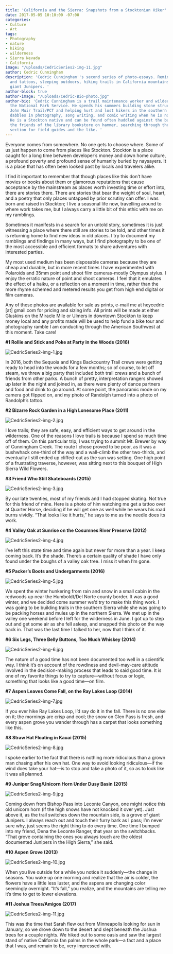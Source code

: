 ```yaml
---
title: 'California and the Sierra: Snapshots from a Stocktonian Hiker'
date: 2017-05-05 10:10:00 -07:00
categories:
- Culture
- Art
tags:
- Photography
- nature
- hiking
- wilderness
- Sierra Nevada
- California
image: "/uploads/CedricSeries2-img-11.jpg"
author: Cedric Cunningham
description: 'Cedric Cunningham''s second series of photo-essays. Reminisces of skating
  and tattoos, sleeping outdoors, hiking trails in California mountains, and documenting
  giant Junipers. '
author-block: true
author-image: "/uploads/Cedric-Bio-photo.jpg"
author-bio: 'Cedric Cunningham is a trail maintenance worker and wilderness EMT for
  the National Park Service. He spends his summers building stone structures on the
  John Muir Trail/PCT and helping hurt and lost hikers in the southern Sierra. He
  dabbles in photography, song writing, and comic writing when he is not in the mountains.
  He is a Stockton native and can be found often huddled against the back wall of
  the friends of the library bookstore on hammer, searching through the nature writing
  section for field guides and the like. '
---
```


Everyone comes from somewhere. No one gets to choose where. Some of us just happen to come from places like Stockton. Stockton is a place caught for a long time between developer’s money and down home culture, a profound poverty and profound sense of humanity buried by naysayers. It is a place that has often been looked past by locals and travelers alike.

I find it important to remember that though places like this don’t have movies or books about them or glamorous reputations that cause acceptance by the mainstream as places worth investing time or effort into, there are stories there. There are stories that bear the weight of soul, heart, and a poetry that only places untapped by prior scrutiny can offer. I was born and raised in Stockton; I live a seasonal life now, travelling around to where work takes me, but I always carry a little bit of this ethic with me on my ramblings. 

Sometimes it manifests in a search for an untold story, sometimes it is just witnessing a place where there still are stories to be told, and other times it is returning home to find new ideas in old places. I try to document my ramblings and findings in many ways, but I find photography to be one of the most accessible and efficient formats to share adventures with interested parties. 

My most used medium has been disposable cameras because they are cheap and durable, but in more recent times I have experimented with Polaroids and 35mm point and shoot film cameras-mostly Olympus stylus. I enjoy the erratic nature of point and shoot cameras. I feel that it emulates the effect of a haiku, or a reflection on a moment in time, rather than the more rhyme schemed and metered results you get from high end digital or film cameras. 

Any of these photos are available for sale as prints, e-mail me at heycedric [at] gmail.com for pricing and sizing info. All prints will be made at either Gluskins on the Miracle Mile or Ulmers in downtown Stockton to keep money local and any profits made will be used to help fund a bike tour and photography ramble I am conducting through the American Southwest at this moment. Take care!

**#1 Rollie and Stick and Poke at Party in the Woods (2016)**

![CedricSeries2-img-1.jpg](/uploads/CedricSeries2-img-1.jpg)

In 2016, both the Sequoia and Kings Backcountry Trail crews were getting ready to head into the woods for a few months; so of course, to let off steam, we threw a big party that included both trail crews and a bunch of friends from other parks. A bunch of pretty, interpretation rangers showed up later in the night and joined in, as there were plenty of dance partners and food and drink to go around. At some point, the panoramic mode on my camera got flipped on, and my photo of Randolph turned into a photo of Randolph’s tattoo.

**#2 Bizarre Rock Garden in a High Lonesome Place (2011)**

![CedricSeries2-img-2.jpg](/uploads/CedricSeries2-img-2.jpg)

I love trails; they are safe, easy, and efficient ways to get around in the wilderness. One of the reasons I love trails is because I spend so much time off of them. On this particular trip, I was trying to summit Mt. Brewer by way of Cunningham Creek. The route I chose proved to be poor, as it was a bushwhack one-third of the way and a wall-climb the other two-thirds, and eventually I still ended up cliffed-out as the sun was setting. One high point of a frustrating traverse, however, was sitting next to this bouquet of High Sierra Wild Flowers.

**#3 Friend Who Still Skateboards (2015)**

![CedricSeries2-img-3.jpg](/uploads/CedricSeries2-img-3.jpg)

By our late twenties, most of my friends and I had stopped skating. Not true for this friend of mine. Here is a photo of him watching me get a tattoo over at Quarter Horse, deciding if he will get one as well while he wears his road burns vividly. “That looks like it hurts,” he says to me as the needle does its work.

**#4 Valley Oak at Sunrise on the Cosumnes River Preserve (2012)**

![CedricSeries2-img-4.jpg](/uploads/CedricSeries2-img-4.jpg)

I’ve left this state time and time again but never for more than a year. I keep coming back. It’s the shade. There’s a certain quality of shade I have only found under the boughs of a valley oak tree. I miss it when I’m gone.

**#5 Packer’s Boots and Undergarments (2016)**

![CedricSeries2-img-5.jpg](/uploads/CedricSeries2-img-5.jpg)

We spent the winter hunkering from rain and snow in a small cabin in the redwoods up near the Humboldt/Del Norte county border. It was a good winter, and we decided come summer we’d try to make this thing work. I was going to be building trails in the southern Sierra while she was going to be packing horses and mules up in the northern Sierra. We met up in the valley one weekend before I left for the wilderness in June. I got up to step out and get some air as she fell asleep, and snapped this photo on the way back in. That was the last time I talked to her, now that I think of it.

**#6 Six Legs, Three Belly Buttons, Too Much Whiskey (2014)**

![CedricSeries2-img-6.jpg](/uploads/CedricSeries2-img-6.jpg)

The nature of a good time has not been documented too well in a scientific way. I think it’s on account of the rowdiness and devil-may-care attitude involved in the decision-making process that leads to said good time. It is one of my favorite things to try to capture—without focus or logic, something that looks like a good time—on film.

**#7 Aspen Leaves Come Fall, on the Ray Lakes Loop (2014)**

![CedricSeries2-img-7.jpg](/uploads/CedricSeries2-img-7.jpg)

If you ever hike Ray Lakes Loop, I’d say do it in the fall. There is no one else on it; the mornings are crisp and cool; the snow on Glen Pass is fresh, and every aspen grove you wander through has a carpet that looks something like this.

**#8 Straw Hat Floating in Kauai (2015)**

![CedricSeries2-img-8.jpg](/uploads/CedricSeries2-img-8.jpg)

I spoke earlier to the fact that there is nothing more ridiculous than a grown man chasing after his own hat. One way to avoid looking ridiculous—if the wind does take your hat—is to stop and take a photo of it, so as to look like it was all planned.

**#9 Juniper Snag/Unicorn Horn Under Dusy Basin (2015)**

![CedricSeries2-img-9.jpg](/uploads/CedricSeries2-img-9.jpg)

Coming down from Bishop Pass into Leconte Canyon, one might notice this old unicorn horn (if the high snows have not knocked it over yet). Just above it, as the trail switches down the mountain side, is a grove of giant Junipers. I always reach out and touch their furry bark as I pass; I’m never sure why, just seems the right thing to do every time. One time I bumped into my friend, Dena the Leconte Ranger, that year on the switchbacks. “That grove containing the ones you always touch are the oldest documented Junipers in the High Sierra,” she said.

**#10 Aspen Grove (2013)**

![CedricSeries2-img-10.jpg](/uploads/CedricSeries2-img-10.jpg)

When you live outside for a while you notice it suddenly—the change in seasons. You wake up one morning and realize that the air is colder, the flowers have a little less luster, and the aspens are changing color seemingly overnight. “It’s fall,” you realize, and the mountains are telling me it’s time to get to lower elevations.

**#11 Joshua Trees/Amigos (2017)**

![CedricSeries2-img-11.jpg](/uploads/CedricSeries2-img-11.jpg)

This was the time that Sarah flew out from Minneapolis looking for sun in January, so we drove down to the desert and slept beneath the Joshua trees for a couple nights. We hiked out to some oasis and saw the largest stand of native California fan palms in the whole park—a fact and a place that I was, and remain to be, very impressed with.